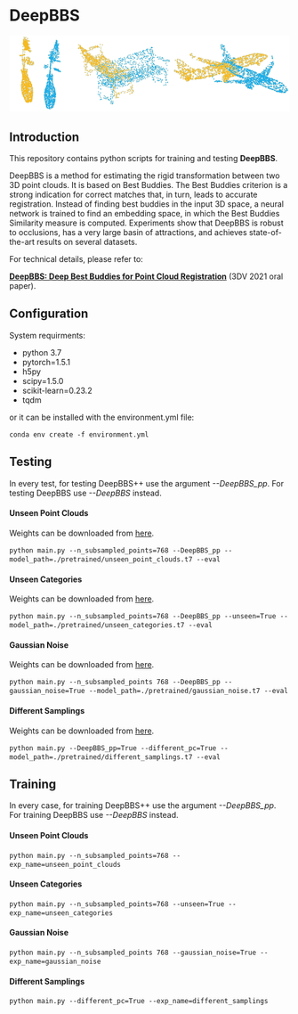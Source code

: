 # DeepBBS
![](misc/small_animation.gif)
## Introduction
This repository contains python scripts for training and testing **DeepBBS**. 

DeepBBS is a method for estimating the rigid transformation between two 3D point clouds. It is based on Best Buddies. The Best Buddies criterion is a strong indication for correct matches that, in turn, leads to accurate registration. Instead of finding best buddies in the input 3D space, a neural network is trained to find an embedding space, in which the Best Buddies Similarity measure is computed. Experiments show that DeepBBS is robust to occlusions, has a very large basin of attractions, and achieves state-of-the-art results on several datasets.

For technical details, please refer to: 

**[DeepBBS: Deep Best Buddies for Point Cloud Registration](https://arxiv.org/abs/2110.03016)** (3DV 2021 oral paper).

## Configuration
System requirments:
- python 3.7
- pytorch=1.5.1
- h5py
- scipy=1.5.0
- scikit-learn=0.23.2
- tqdm

or it can be installed with the environment.yml file:
```shell
conda env create -f environment.yml
```
## Testing
In every test, for testing DeepBBS++ use the argument *--DeepBBS_pp*. For testing DeepBBS use *--DeepBBS* instead.
#### Unseen Point Clouds
Weights can be downloaded from [here](https://drive.google.com/file/d/1-jQX1sJAejKQi_pVU2S3hp4nlv-1VKwX/view?usp=sharing).
```shell
python main.py --n_subsampled_points=768 --DeepBBS_pp --model_path=./pretrained/unseen_point_clouds.t7 --eval
```
#### Unseen Categories
Weights can be downloaded from [here](https://drive.google.com/file/d/1igE2iVALsmvR1WP0GkJqltF-uEmvVmLI/view?usp=sharing).
```shell
python main.py --n_subsampled_points=768 --DeepBBS_pp --unseen=True --model_path=./pretrained/unseen_categories.t7 --eval
```
#### Gaussian Noise
Weights can be downloaded from [here](https://drive.google.com/file/d/157wCHrl8ENELOY714RI1jLrzgRpRLu5P/view?usp=sharing).
```shell
python main.py --n_subsampled_points 768 --DeepBBS_pp --gaussian_noise=True --model_path=./pretrained/gaussian_noise.t7 --eval
```
#### Different Samplings
Weights can be downloaded from [here](https://drive.google.com/file/d/1Wgk4Al_W3k-QFeJPMJNXWj-tJvpty8Q7/view?usp=sharing).
```shell
python main.py --DeepBBS_pp=True --different_pc=True --model_path=./pretrained/different_samplings.t7 --eval
```

## Training
In every case, for training DeepBBS++ use the argument *--DeepBBS_pp*. For training DeepBBS use *--DeepBBS* instead.

#### Unseen Point Clouds
```shell
python main.py --n_subsampled_points=768 --exp_name=unseen_point_clouds
```
#### Unseen Categories
```shell
python main.py --n_subsampled_points=768 --unseen=True --exp_name=unseen_categories
```
#### Gaussian Noise
```shell
python main.py --n_subsampled_points 768 --gaussian_noise=True --exp_name=gaussian_noise
```
#### Different Samplings
```shell
python main.py --different_pc=True --exp_name=different_samplings
```
